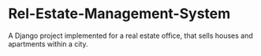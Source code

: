 # Rel-Estate-Management-System

A Django project implemented for a real estate office, that sells houses and apartments within a city.
 

